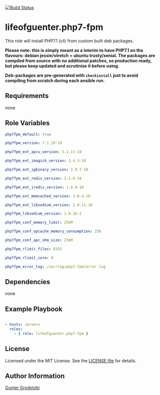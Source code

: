 [![Build Status](https://travis-ci.org/lifeofguenter/ansible-role-php7-fpm.svg?branch=master)](https://travis-ci.org/lifeofguenter/ansible-role-php7-fpm)

# lifeofguenter.php7-fpm

This role will install PHP7.1 (cli) from custom built deb packages.

__Please note: this is simply meant as a interim to have PHP7.1 on the flavours:
debian jessie/stretch + ubuntu trusty/xenial. The packages are compiled from
source with no additional patches, so production ready, but please keep updated
and scrutinise it before using.__

__Deb-packages are pre-generated with `checkinstall` just to avoid compiling from
scratch during each ansible run.__

## Requirements

none

## Role Variables

```yaml
php7fpm_default: true

php7fpm_version: 7.1.19-10

php7fpm_ext_apcu_version: 5.1.11-10

php7fpm_ext_imagick_version: 3.4.3-10

php7fpm_ext_igbinary_version: 2.0.7-10

php7fpm_ext_redis_version: 3.1.6-10

php7fpm_ext_iredis_version: 1.0.0-10

php7fpm_ext_memcached_version: 3.0.4-10

php7fpm_ext_libsodium_version: 2.0.11-10

php7fpm_libsodium_version: 1.0.16-2

php7fpm_conf_memory_limit: 256M

php7fpm_conf_opcache_memory_consumption: 256

php7fpm_conf_apc_shm_size: 256M

php7fpm_rlimit_files: 8192

php7fpm_rlimit_core: 0

php7fpm_error_log: /var/log/php7-fpm/error.log
```

## Dependencies

none

## Example Playbook

```yaml

- hosts: servers
  roles:
    - { role: lifeofguenter.php7-fpm }
```

## License

Licensed under the MIT License. See the [LICENSE file](LICENSE) for details.

## Author Information

[Gunter Grodotzki](https://lifeofguenter.de)
